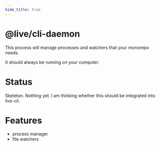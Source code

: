 ```yaml
---
hide_title: true
---
```


# @live/cli-daemon

This process will manage processes and watchers that your monorepo needs.

It should always be running on your computer.

# Status

Skeleton. Nothing yet. I am thinking whether this should be integrated into live-cli.

# Features

- process manager
- file watchers
